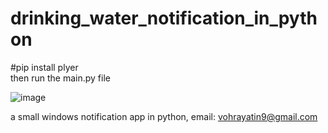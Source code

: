 # drinking_water_notification_in_python

#pip install plyer  
then run the main.py file

![image](https://user-images.githubusercontent.com/96340665/233770562-a29454bd-159c-4691-9adc-e67ef6451fea.png)

a small windows notification app in python,
email: vohrayatin9@gmail.com
